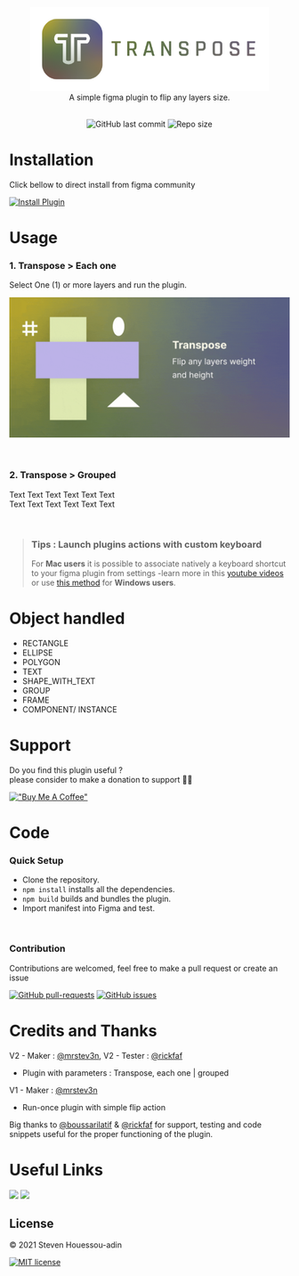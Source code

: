 <div align="center">
  <img alt="Transpose" src="assets/transpose.png" height="150px" />
</div>

<div align="center">
  A simple figma plugin to flip any layers size.
</div>

<div align="center">

</br>

![GitHub last commit](https://img.shields.io/github/last-commit/mrstev3n/Transpose-plugin?color=blue&style=plastic)
![Repo size](https://img.shields.io/github/repo-size/mrstev3n/Transpose-plugin?color=orange&style=plastic)

</div>

# Installation

Click bellow to direct install from figma community

<a href="https://www.figma.com/community/plugin/1009022712992810988/Transpose"><img alt="Install Plugin" src="https://img.shields.io/endpoint?url=https://figma-plugin-badges.vercel.app/api/installs/1009022712992810988" height=24/></a>

# Usage

### 1. Transpose > Each one

Select One (1) or more layers and run the plugin.

![](assets/banner.gif)

</br>

### 2. Transpose > Grouped

Text Text Text Text Text Text </br> 
Text Text Text Text Text Text

</br>

> ### Tips : Launch plugins actions with custom keyboard
> For **Mac users** it is possible to associate natively a
> keyboard shortcut to your figma plugin from settings
> -learn more in this [youtube videos]() or use
> [this method]() for **Windows users**.


# Object handled

- RECTANGLE
- ELLIPSE
- POLYGON
- TEXT
- SHAPE_WITH_TEXT
- GROUP
- FRAME
- COMPONENT/ INSTANCE

# Support

Do you find this plugin useful ? </br> please consider to make a donation to support 🙏🏼

[!["Buy Me A Coffee"](https://www.buymeacoffee.com/assets/img/custom_images/orange_img.png)](https://www.buymeacoffee.com/mrstev3n)

# Code

### Quick Setup

- Clone the repository.
- `npm install` installs all the dependencies.
- `npm build` builds and bundles the plugin.
- Import manifest into Figma and test.

</br>

### Contribution

Contributions are welcomed, feel free to make a pull request or create an issue

[![GitHub pull-requests](https://img.shields.io/github/issues-pr/mrstev3n/Transpose-plugin.svg)](https://GitHub.com/mrstev3n/Transpose-plugin/pull/)
[![GitHub issues](https://img.shields.io/github/issues/mrstev3n/Transpose-plugin.svg)](https://GitHub.com/mrstev3n/Transpose-plugin/issues/)


# Credits and Thanks

V2 - Maker : [@mrstev3n](https://github.com/mrstev3n),
V2 - Tester : [@rickfaf](https://github.com/rickfaf)

- Plugin with parameters : Transpose, each one | grouped

V1 - Maker : [@mrstev3n](https://github.com/mrstev3n)

 - Run-once plugin with simple flip action


Big thanks to [@boussarilatif](https://github.com/boussarilatif) & [@rickfaf](https://github.com/rickfaf) for support, testing and code snippets useful for the proper functioning of the plugin.

# Useful Links

<p>
<a href="https://figma.com/@steven"><img src="https://img.shields.io/badge/figma-%23F24E1E.svg?style=for-the-badge&logo=figma&logoColor=white" height=24></a>
<a href="https://twitter.com/mrstev3n"><img src="https://img.shields.io/badge/twitter-%231DA1F2.svg?&style=for-the-badge&logo=twitter&logoColor=white" height=24></a> 
</p>

## License

© 2021 Steven Houessou-adin

[![MIT license](https://img.shields.io/badge/License-MIT-blue.svg)](https://github.com/mrstev3n/Transpose-plugin/blob/master/LICENSE)

